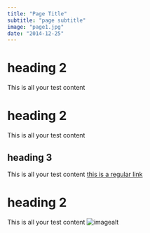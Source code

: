 ```yaml
---
title: "Page Title"
subtitle: "page subtitle"
image: "page1.jpg"
date: "2014-12-25"
---
```

# heading 2
This is all your test content
# heading 2
This is all your test content
## heading 3
This is all your test content [this is a regular link](https://github.com/)
# heading 2
This is all your test content ![imagealt](https://imagelink.com)